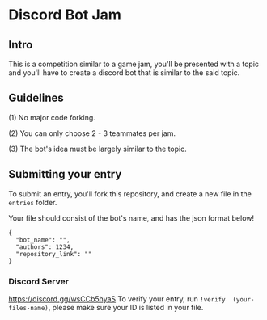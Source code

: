 # Discord Bot Jam

## Intro

This is a competition similar to a game jam, you'll be presented with a topic and you'll have to create a discord bot that is similar to the said topic.

## Guidelines

(1) No major code forking.
  
(2) You can only choose 2 - 3 teammates per jam.
  
(3) The bot's idea must be largely similar to the topic.


## Submitting your entry

To submit an entry, you'll fork this repository, and create a new file in the `entries` folder.

Your file should consist of the bot's name, and has the json format below!

```
{
  "bot_name": "",
  "authors": 1234,
  "repository_link": ""
}
```
### Discord Server

https://discord.gg/wsCCb5hyaS
To verify your entry, run `!verify  (your-files-name)`, please make sure your ID is listed in your file. 
